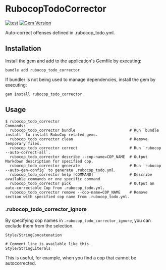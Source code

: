 # RubocopTodoCorrector

[![test](https://github.com/r7kamura/rubocop_todo_corrector/actions/workflows/test.yml/badge.svg)](https://github.com/r7kamura/rubocop_todo_corrector/actions/workflows/test.yml)
[![Gem Version](https://badge.fury.io/rb/rubocop_todo_corrector.svg)](https://rubygems.org/gems/rubocop_todo_corrector)

Auto-correct offenses defined in .rubocop_todo.yml.

## Installation

Install the gem and add to the application's Gemfile by executing:

```
bundle add rubocop_todo_corrector
```

If bundler is not being used to manage dependencies, install the gem by executing:

```
gem install rubocop_todo_corrector
```

## Usage

```console
$ rubocop_todo_corrector
Commands:
  rubocop_todo_corrector bundle                        # Run `bundle install` to install RuboCop related gems.
  rubocop_todo_corrector clean                         # Remove temporary files.
  rubocop_todo_corrector correct                       # Run `rubocop --auto-correct-all`.
  rubocop_todo_corrector describe --cop-name=COP_NAME  # Output Markdown description for specified cop.
  rubocop_todo_corrector generate                      # Run `rubocop --auto-gen-config` to generate .rubocop_todo.yml.
  rubocop_todo_corrector help [COMMAND]                # Describe available commands or one specific command
  rubocop_todo_corrector pick                          # Output an auto-correctable Cop from .rubocop_todo.yml.
  rubocop_todo_corrector remove --cop-name=COP_NAME    # Remove section with specified cop name from .rubocop_todo.yml.
```

### .rubocop_todo_corrector_ignore

By specifying cop names in `.rubocop_todo_corrector_ignore`, you can exclude them from the selection.

```
Style/StringConcatenation

# Comment line is available like this.
Style/StringLiterals
```

This is useful, for example, when you find a cop that cannot be autocorrected.
